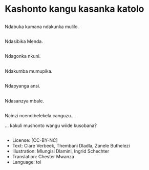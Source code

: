 # Kashonto kangu kasanka katolo

##
Ndabuka kumana ndakunka mulilo.

##
Ndasibika Menda.

##
Ndagonka nkuni.

##
Ndakumba mumupika.

##
Ndapyanga ansi.

##
Ndasanzya mbale.

##
Ncinzi ncendibelekela canguzu... 

... kakuli mushonto wangu wiide kusobana?

##
* License: [CC-BY-NC]
* Text: Clare Verbeek, Thembani Dladla, Zanele Buthelezi
* Illustration: Mlungisi Dlamini, Ingrid Schechter
* Translation: Chester Mwanza
* Language: toi

